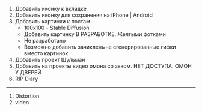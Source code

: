 1. Добавить иконку к вкладке 
1. Добавить иконку для сохранения на iPhone | Android 
1. Добавить картинки к постам 
    - 100х100 - Stable Diffusion
    - Добавить картинку В РАЗРАБОТКЕ. Желтыми фотками 
    - Не разработано 
    - Возможно добавить зачикленыне сгенерированные гифки вместо картинок 
1. Добавить проект Шульман 
1. Добавить на проекты видео омона со звком. НЕТ ДОСТУПА. ОМОН У ДВЕРЕЙ
1. RIP Diary 

---

1. Distortion 
1. video 